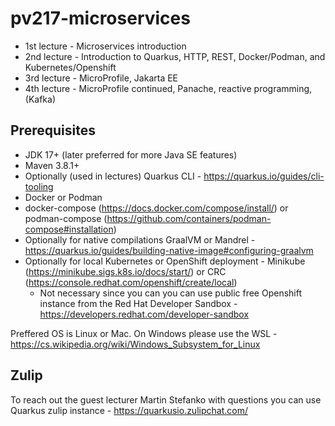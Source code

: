 # pv217-microservices

- 1st lecture - Microservices introduction
- 2nd lecture - Introduction to Quarkus, HTTP, REST, Docker/Podman, and Kubernetes/Openshift
- 3rd lecture - MicroProfile, Jakarta EE
- 4th lecture - MicroProfile continued, Panache, reactive programming, (Kafka)

## Prerequisites

- JDK 17+ (later preferred for more Java SE features)
- Maven 3.8.1+
- Optionally (used in lectures) Quarkus CLI - https://quarkus.io/guides/cli-tooling
- Docker or Podman
- docker-compose (https://docs.docker.com/compose/install/) or podman-compose (https://github.com/containers/podman-compose#installation)
- Optionally for native compilations GraalVM or Mandrel - https://quarkus.io/guides/building-native-image#configuring-graalvm 
- Optionally for local Kubernetes or OpenShift deployment - Minikube (https://minikube.sigs.k8s.io/docs/start/) or CRC (https://console.redhat.com/openshift/create/local)
  - Not necessary since you can you can use public free Openshift instance from the Red Hat Developer Sandbox - https://developers.redhat.com/developer-sandbox

Preffered OS is Linux or Mac. On Windows please use the WSL - https://cs.wikipedia.org/wiki/Windows_Subsystem_for_Linux

## Zulip

To reach out the guest lecturer Martin Stefanko with questions you can use Quarkus zulip instance - https://quarkusio.zulipchat.com/
